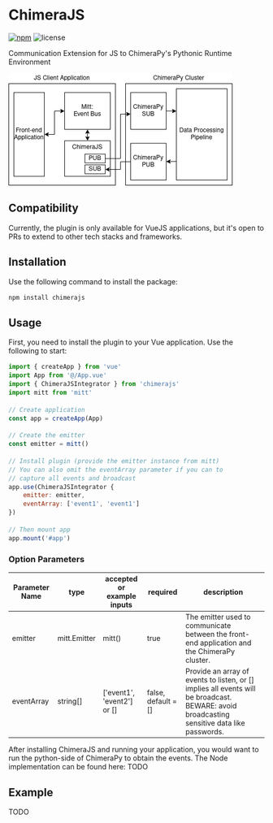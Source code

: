 # ChimeraJS

[![npm](https://img.shields.io/npm/v/chimerajs)](https://npmjs.com/package/chimerajs)
![license](https://img.shields.io/github/license/oele-isis-vanderbilt/ChimeraJS)

Communication Extension for JS to ChimeraPy's Pythonic Runtime Environment

![Architecture Diagram](./docs/_static/ChimeraJS.drawio.png)

## Compatibility

Currently, the plugin is only available for VueJS applications, but it's open to PRs to extend to other tech stacks and frameworks.

## Installation

Use the following command to install the package:

```bash
npm install chimerajs
```

## Usage

First, you need to install the plugin to your Vue application. Use the following to start:

```js
import { createApp } from 'vue'
import App from '@/App.vue'
import { ChimeraJSIntegrator } from 'chimerajs'
import mitt from 'mitt'

// Create application
const app = createApp(App)

// Create the emitter
const emitter = mitt()

// Install plugin (provide the emitter instance from mitt)
// You can also omit the eventArray parameter if you can to
// capture all events and broadcast
app.use(ChimeraJSIntegrator {
    emitter: emitter,
    eventArray: ['event1', 'event1']
})

// Then mount app
app.mount('#app')
```

### Option Parameters

| Parameter Name | type         | accepted or example inputs | required            | description                                                                                                                                 |
|----------------|--------------|----------------------------|---------------------|---------------------------------------------------------------------------------------------------------------------------------------------|
| emitter        | mitt.Emitter | mitt()                     | true                | The emitter used to communicate between the front-end application and the ChimeraPy cluster.                                                |
| eventArray     | string[]     | ['event1', 'event2'] or [] | false, default = [] | Provide an array of events to listen, or [] implies all events will be broadcast. BEWARE: avoid broadcasting sensitive data like passwords. |

After installing ChimeraJS and running your application, you would want to run the python-side of ChimeraPy to obtain the events. The Node implementation can be found here: TODO

## Example

TODO